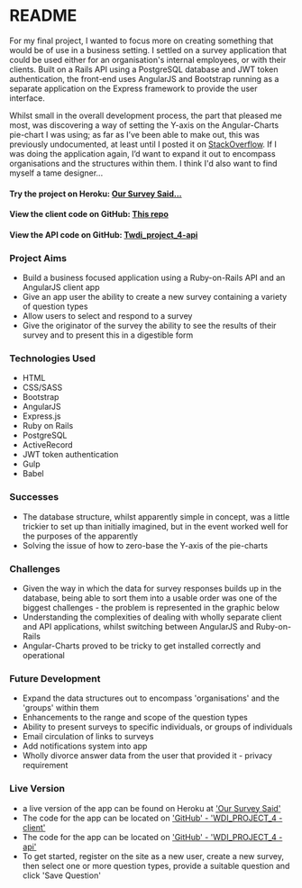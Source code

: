 # README

For my final project, I wanted to focus more on creating something that would be of use in a business setting. I settled on a survey application that could be used either for an organisation's internal employees, or with their clients. Built on a Rails API using a PostgreSQL database and JWT token authentication, the front-end uses AngularJS and Bootstrap running as a separate application on the Express framework to provide the user interface.

Whilst small in the overall development process, the part that pleased me most, was discovering a way of setting the Y-axis on the Angular-Charts pie-chart I was using; as far as I’ve been able to make out, this was previously undocumented, at least until I posted it on [StackOverflow](http://stackoverflow.com/questions/35431389/change-y-axis-values-in-angular-chart/42530119#42530119). If I was doing the application again, I’d want to expand it out to encompass organisations and the structures within them. I think I'd also want to find myself a tame designer...

<div class="indented">
  <h4>Try the project on Heroku: <a href="https://chris-perry-wdi-project-4.herokuapp.com/">Our Survey Said...</a></h4>
  <h4>View the client code on GitHub: <a href="https://github.com/christopherallanperry/wdi_project_4-client">This repo</a></h4>
  <h4>View the API code on GitHub: <a href="https://github.com/christopherallanperry/wdi_project_4-api">Twdi_project_4-api</a></h4>
</div>

### Project Aims
- Build a business focused application using a Ruby-on-Rails API and an AngularJS client app
- Give an app user the ability to create a new survey containing a variety of question types
- Allow users to select and respond to a survey
- Give the originator of the survey the ability to see the results of their survey and to present this in a digestible form

### Technologies Used
- HTML
- CSS/SASS
- Bootstrap
- AngularJS
- Express.js
- Ruby on Rails
- PostgreSQL
- ActiveRecord
- JWT token authentication
- Gulp
- Babel

### Successes
- The database structure, whilst apparently simple in concept, was a little trickier to set up than initially imagined, but in the event worked well for the purposes of the apparently
- Solving the issue of how to zero-base the Y-axis of the pie-charts

### Challenges
- Given the way in which the data for survey responses builds up in the database, being able to sort them into a usable order was one of the biggest challenges - the problem is represented in the graphic below
- Understanding the complexities of dealing with wholly separate client and API applications, whilst switching between AngularJS and Ruby-on-Rails
- Angular-Charts proved to be tricky to get installed correctly and operational

### Future Development
- Expand the data structures out to encompass 'organisations' and the 'groups'
 within them
- Enhancements to the range and scope of the question types
- Ability to present surveys to specific individuals, or groups of individuals
- Email circulation of links to surveys
- Add notifications system into app
- Wholly divorce answer data from the user that provided it - privacy requirement


### Live Version
- a live version of the app can be found on Heroku at ['Our Survey Said'](https://chris-perry-wdi-project-4.herokuapp.com/)
- The code for the app can be located on ['GitHub' - 'WDI_PROJECT_4 - client'](https://github.com/christopherallanperry/wdi_project_4-client)
- The code for the app can be located on ['GitHub' - 'WDI_PROJECT_4 - api'](https://github.com/christopherallanperry/wdi_project_4-api)
- To get started, register on the site as a new user, create a new survey, then select one or more question types, provide a suitable question and click 'Save Question'
